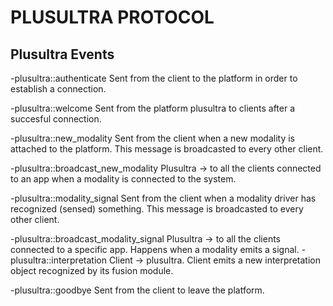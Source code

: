# PLUSULTRA PROTOCOL

## Plusultra Events

-plusultra::authenticate
Sent from the client to the platform in order to establish a connection.

-plusultra::welcome
Sent from the platform plusultra to clients after a succesful connection.

-plusultra::new_modality
Sent from the client when a new modality is attached to the platform. This 
message is broadcasted to every other client.

-plusultra::broadcast_new_modality
Plusultra -> to all the clients connected to an app when a modality is connected to the system.

-plusultra::modality_signal
Sent from the client when a modality driver has recognized (sensed) something. This message is broadcasted to every other client.

-plusultra::broadcast_modality_signal
Plusultra -> to all the clients connected to a specific app. Happens when a modality emits a signal.
-plusultra::interpretation
Client -> plusultra. Client emits a new interpretation object recognized by its fusion module.

-plusultra::goodbye
Sent from the client to leave the platform.

